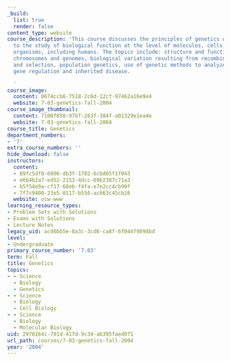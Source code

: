 ```yaml
---
_build:
  list: true
  render: false
content_type: website
course_description: 'This course discusses the principles of genetics with application
  to the study of biological function at the level of molecules, cells, and multicellular
  organisms, including humans. The topics include: structure and function of genes,
  chromosomes and genomes, biological variation resulting from recombination, mutation,
  and selection, population genetics, use of genetic methods to analyze protein function,
  gene regulation and inherited disease.

  '
course_image:
  content: 8674ccb6-7518-2c8d-12cf-97462a16e9e4
  website: 7-03-genetics-fall-2004
course_image_thumbnail:
  content: 7100f850-97bf-263f-384f-a01329e1ea4e
  website: 7-03-genetics-fall-2004
course_title: Genetics
department_numbers:
- '7'
extra_course_numbers: ''
hide_download: false
instructors:
  content:
  - 89fc5df8-6006-db3f-1702-6cbd65f1f043
  - e6b4b2a7-ed52-2153-4dcc-09b2387c71a3
  - b5f54e9a-cf17-68eb-f4fa-e7e2cc4cb99f
  - 7f7c9400-23e5-0117-b556-ac663c45cb26
  website: ocw-www
learning_resource_types:
- Problem Sets with Solutions
- Exams with Solutions
- Lecture Notes
legacy_uid: acd6bb5e-8a3c-3cd6-ca8f-6f044f9898bd
level:
- Undergraduate
primary_course_number: '7.03'
term: Fall
title: Genetics
topics:
- - Science
  - Biology
  - Genetics
- - Science
  - Biology
  - Cell Biology
- - Science
  - Biology
  - Molecular Biology
uid: 2978164c-701d-417d-9c34-a6395faed071
url_path: courses/7-03-genetics-fall-2004
year: '2004'
---
```

